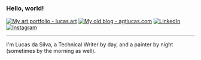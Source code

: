 ### Hello, world!

[![My art portfolio - lucas.art](https://img.shields.io/static/v1?label=My%20portfolio%20-%20lucas.art&message=%20&color=blue&style=flat-square&logoColor=white)](https://lucas.art/)
[![My old blog - agtlucas.com](https://img.shields.io/static/v1?label=Old%20Blog%20-%20agtlucas.com&message=%20&color=blue&style=flat-square&logoColor=white)](https://agtlucas.com/)
[![LinkedIn](https://img.shields.io/static/v1?label=LinkedIn&message=%20&color=blue&logo=LinkedIn&style=flat-square&logoColor=white)](https://www.linkedin.com/in/agtlucas)
[![Instagram](https://img.shields.io/static/v1?label=Instagram&message=%20&color=blue&logo=Instagram&style=flat-square&logoColor=white)](https://www.instagram.com/_agtlucas)

---

I'm Lucas da Silva, a Technical Writer by day, and a painter by night (sometimes by the morning as well).

<!--
**AgtLucas/agtlucas** is a ✨ _special_ ✨ repository because its `README.md` (this file) appears on your GitHub profile.

Here are some ideas to get you started:

- 🔭 I’m currently working on ...
- 🌱 I’m currently learning ...
- 👯 I’m looking to collaborate on ...
- 🤔 I’m looking for help with ...
- 💬 Ask me about ...
- 📫 How to reach me: ...
- 😄 Pronouns: ...
- ⚡ Fun fact: ...
-->
